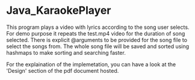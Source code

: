 # Java_KaraokePlayer
This program plays a video with lyrics according to the song user selects.
For demo purpose it repeats the test.mp4 video for the duration of song selected.
There is explicit @arguments to be provided for the song file to select the songs from.
The whole song file will be saved and sorted using hashmaps to make sorting and searching faster.

For the explaination of the implemetation, you can have a look at the 'Design' section of the pdf document hosted.
